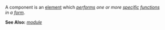 A component is an [element](https://github.com/gcassel/Modular-Organization-Terminology/blob/master/terms/element.md) which *[performs](https://github.com/gcassel/Modular-Organization-Terminology/blob/master/terms/perform.md) one or more [specific](https://github.com/gcassel/Modular-Organization-Terminology/blob/master/terms/specific.md) [functions](https://github.com/gcassel/Modular-Organization-Terminology/blob/master/terms/function.md) in a [form](https://github.com/gcassel/Modular-Organization-Terminology/blob/master/terms/form.md)*.

**See Also:** *[module](https://github.com/gcassel/Modular-Organization-Terminology/blob/master/terms/module.md)*
